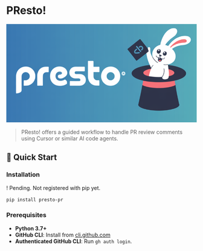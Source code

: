 # PResto! 

![PResto Logo](logo.png)

> PResto! offers a guided workflow to handle PR review comments using Cursor or similar AI code agents.

## 🚀 Quick Start

### Installation


! Pending.  Not registered with pip yet.
```bash
pip install presto-pr
```

### Prerequisites

- **Python 3.7+**
- **GitHub CLI**: Install from [cli.github.com](https://cli.github.com/)
- **Authenticated GitHub CLI**: Run `gh auth login`. 